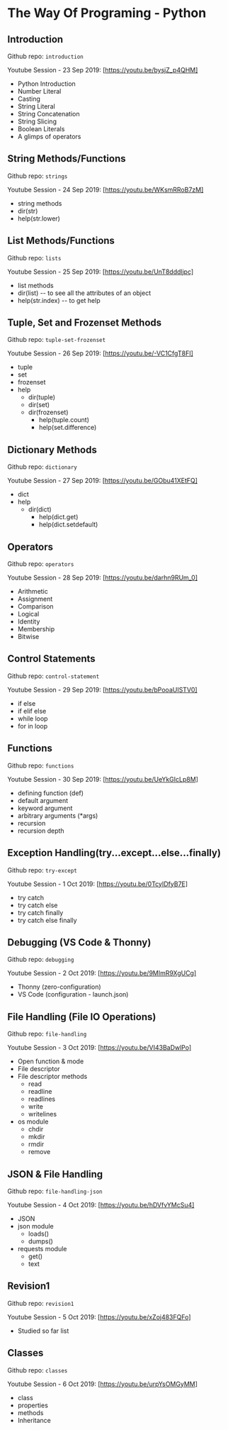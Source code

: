 # The Way Of Programing - Python

## Introduction

Github repo: `introduction`

Youtube Session - 23 Sep 2019:
[https://youtu.be/bysjZ_p4QHM]

- Python Introduction
- Number Literal
- Casting
- String Literal
- String Concatenation
- String Slicing
- Boolean Literals
- A glimps of operators

## String Methods/Functions

Github repo: `strings`

Youtube Session - 24 Sep 2019:
[https://youtu.be/WKsmRRoB7zM]

- string methods
- dir(str)
- help(str.lower)

## List Methods/Functions

Github repo: `lists`

Youtube Session - 25 Sep 2019:
[https://youtu.be/UnT8dddljpc]

- list methods
- dir(list) -- to see all the attributes of an object
- help(str.index) -- to get help

## Tuple, Set and Frozenset Methods

Github repo: `tuple-set-frozenset`

Youtube Session - 26 Sep 2019:
[https://youtu.be/-VC1CfgT8FI]

- tuple
- set
- frozenset
- help
  - dir(tuple)
  - dir(set)
  - dir(frozenset)
    - help(tuple.count)
    - help(set.difference)

## Dictionary Methods

Github repo: `dictionary`

Youtube Session - 27 Sep 2019:
[https://youtu.be/GObu41XEtFQ]

- dict
- help
  - dir(dict)
    - help(dict.get)
    - help(dict.setdefault)

## Operators

Github repo: `operators`

Youtube Session - 28 Sep 2019:
[https://youtu.be/darhn9RUm_0]

- Arithmetic
- Assignment
- Comparison
- Logical
- Identity
- Membership
- Bitwise

## Control Statements

Github repo: `control-statement`

Youtube Session - 29 Sep 2019:
[https://youtu.be/bPooaUISTV0]

- if else
- if elif else
- while loop
- for in loop

## Functions

Github repo: `functions`

Youtube Session - 30 Sep 2019:
[https://youtu.be/UeYkGIcLp8M]

- defining function (def)
- default argument
- keyword argument
- arbitrary arguments (\*args)
- recursion
- recursion depth

## Exception Handling(try...except...else...finally)

Github repo: `try-except`

Youtube Session - 1 Oct 2019:
[https://youtu.be/0TcyIDfyB7E]

- try catch
- try catch else
- try catch finally
- try catch else finally

## Debugging (VS Code & Thonny)

Github repo: `debugging`

Youtube Session - 2 Oct 2019:
[https://youtu.be/9MImR9XgUCg]

- Thonny (zero-configuration)
- VS Code (configuration - launch.json)

## File Handling (File IO Operations)

Github repo: `file-handling`

Youtube Session - 3 Oct 2019:
[https://youtu.be/VI43BaDwlPo]

- Open function & mode
- File descriptor
- File descriptor methods
  - read
  - readline
  - readlines
  - write
  - writelines
- os module
  - chdir
  - mkdir
  - rmdir
  - remove

## JSON & File Handling

Github repo: `file-handling-json`

Youtube Session - 4 Oct 2019:
[https://youtu.be/hDVfvYMcSu4]

- JSON
- json module
  - loads()
  - dumps()
- requests module
  - get()
  - text

## Revision1

Github repo: `revision1`

Youtube Session - 5 Oct 2019:
[https://youtu.be/xZoj483FQFo]

- Studied so far list

## Classes

Github repo: `classes`

Youtube Session - 6 Oct 2019:
[https://youtu.be/urpYsOMGyMM]

- class
- properties
- methods
- Inheritance

